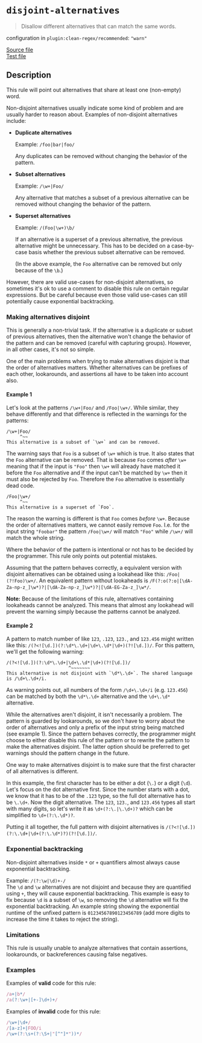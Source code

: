 # `disjoint-alternatives`

> Disallow different alternatives that can match the same words.

configuration in `plugin:clean-regex/recommended`: `"warn"`

<!-- prettier-ignore -->
[Source file](https://github.com/RunDevelopment/eslint-plugin-clean-regex/blob/master/lib/rules/disjoint-alternatives.js) <br> [Test file](https://github.com/RunDevelopment/eslint-plugin-clean-regex/blob/master/tests/lib/rules/disjoint-alternatives.js)

## Description

This rule will point out alternatives that share at least one (non-empty) word.

Non-disjoint alternatives usually indicate some kind of problem and are usually
harder to reason about. Examples of non-disjoint alternatives include:

-   **Duplicate alternatives**

    Example: `/foo|bar|foo/`

    Any duplicates can be removed without changing the behavior of the pattern.

-   **Subset alternatives**

    Example: `/\w+|Foo/`

    Any alternative that matches a subset of a previous alternative can be
    removed without changing the behavior of the pattern.

-   **Superset alternatives**

    Example: `/(Foo|\w+)\b/`

    If an alternative is a superset of a previous alternative, the previous
    alternative might be unnecessary. This has to be decided on a case-by-case
    basis whether the previous subset alternative can be removed.

    (In the above example, the `Foo` alternative can be removed but only because
    of the `\b`.)

However, there are valid use-cases for non-disjoint alternatives, so sometimes
it's ok to use a comment to disable this rule on certain regular expressions.
But be careful because even those valid use-cases can still potentially cause
exponential backtracking.

### Making alternatives disjoint

This is generally a non-trivial task. If the alternative is a duplicate or
subset of previous alternatives, then the alternative won't change the behavior
of the pattern and can be removed (careful with capturing groups). However, in
all other cases, it's not so simple.

One of the main problems when trying to make alternatives disjoint is that the
order of alternatives matters. Whether alternatives can be prefixes of each
other, lookarounds, and assertions all have to be taken into account also.

#### Example 1

Let's look at the patterns `/\w+|Foo/` and `/Foo|\w+/`. While similar, they
behave differently and that difference is reflected in the warnings for the
patterns:

```
/\w+|Foo/
     ^~~
This alternative is a subset of `\w+` and can be removed.
```

The warning says that `Foo` is a subset of `\w+` which is true. It also states
that the `Foo` alternative can be removed. That is because `Foo` comes _after_
`\w+` meaning that if the input is `"Foo"` then `\w+` will already have matched
it before the `Foo` alternative and if the input can't be matched by `\w+` then
it must also be rejected by `Foo`. Therefore the `Foo` alternative is
essentially dead code.

```
/Foo|\w+/
     ^~~
This alternative is a superset of `Foo`.
```

The reason the warning is different is that `Foo` comes _before_ `\w+`. Because
the order of alternatives matters, we cannot easily remove `Foo`. I.e. for the
input string `"Foobar"` the pattern `/Foo|\w+/` will match `"Foo"` while `/\w+/`
will match the whole string.

Where the behavior of the pattern is intentional or not has to be decided by the
programmer. This rule only points out potential mistakes.

Assuming that the pattern behaves correctly, a equivalent version with disjoint
alternatives can be obtained using a lookahead like this: `/Foo|(?!Foo)\w+/`. An
equivalent pattern without lookaheads is
`/F(?:o(?:o|[\dA-Za-np-z_]\w*)?|[\dA-Za-np-z_]\w*)?|[\dA-EG-Za-z_]\w*/`.

**Note:** Because of the limitations of this rule, alternatives containing
lookaheads cannot be analyzed. This means that almost any lookahead will prevent
the warning simply because the patterns cannot be analyzed.

#### Example 2

A pattern to match number of like `123`, `.123`, `123.`, and `123.456` might
written like this: `/(?<![\d.])(?:\d*\.\d+|\d+\.\d*|\d+)(?![\d.])/`. For this
pattern, we'll get the following warning:

```
/(?<![\d.])(?:\d*\.\d+|\d+\.\d*|\d+)(?![\d.])/
                       ^~~~~~~~
This alternative is not disjoint with `\d*\.\d+`. The shared language is /\d+\.\d+/i.
```

As warning points out, all numbers of the form `/\d+\.\d+/i` (e.g. `123.456`)
can be matched by both the `\d*\.\d+` alternative and the `\d+\.\d*`
alternative.

While the alternatives aren't disjoint, it isn't necessarily a problem. The
pattern is guarded by lookarounds, so we don't have to worry about the order of
alternatives and only a prefix of the input string being matched (see example
1). Since the pattern behaves correctly, the programmer might choose to either
disable this rule of the pattern or to rewrite the pattern to make the
alternatives disjoint. The latter option should be preferred to get warnings
should the pattern change in the future.

One way to make alternatives disjoint is to make sure that the first character
of all alternatives is different.

In this example, the first character has to be either a dot (`\.`) or a digit
(`\d`). Let's focus on the dot alternative first. Since the number starts with a
dot, we know that it has to be of the `.123` type, so the full dot alternative
has to be `\.\d+`. Now the digit alternative. The `123`, `123.`, and `123.456`
types all start with many digits, so let's write it as `\d+(?:\.|\.\d+)?` which
can be simplified to `\d+(?:\.\d*)?`.

Putting it all together, the full pattern with disjoint alternatives is
`/(?<![\d.])(?:\.\d+|\d+(?:\.\d*)?)(?![\d.])/`.

### Exponential backtracking

Non-disjoint alternatives inside `*` or `+` quantifiers almost always cause
exponential backtracking.

Example: `/(?:\w|\d)+-/`<br> The `\d` and `\w` alternatives are not disjoint and
because they are quantified using `+`, they will cause exponential backtracking.
This example is easy to fix because `\d` is a subset of `\w`, so removing the
`\d` alternative will fix the exponential backtracking. An example string
showing the exponential runtime of the unfixed pattern is `01234567890123456789`
(add more digits to increase the time it takes to reject the string).

### Limitations

This rule is usually unable to analyze alternatives that contain assertions,
lookarounds, or backreferences causing false negatives.

### Examples

Examples of **valid** code for this rule:

<!-- prettier-ignore -->
```js
/a+|b*/
/a(?:\w+|[+-]\d+)+/
```

Examples of **invalid** code for this rule:

<!-- prettier-ignore -->
```js
/\w+|\d+/
/[a-z]+|FOO/i
/\w+(?:\s+(?:\S+|"[^"]*"))*/
```

